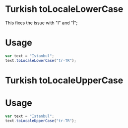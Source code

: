 # Turkish toLocaleLowerCase

This fixes the issue with "I" and "İ"; 

# Usage
```js
var text = "İstanbul";
text.toLocaleLowerCase("tr-TR");
```
# Turkish toLocaleUpperCase

# Usage
```js
var text = "İstanbul";
text.toLocaleUpperCase("tr-TR");
```
